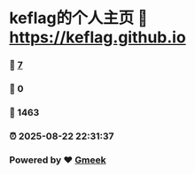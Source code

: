 # keflag的个人主页 :link: https://keflag.github.io 
### :page_facing_up: [7](https://keflag.github.io/tag.html) 
### :speech_balloon: 0 
### :hibiscus: 1463 
### :alarm_clock: 2025-08-22 22:31:37 
### Powered by :heart: [Gmeek](https://github.com/Meekdai/Gmeek)
